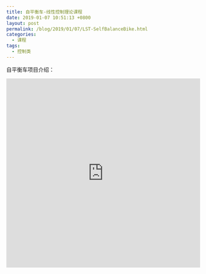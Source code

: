 ```yaml
---
title: 自平衡车-线性控制理论课程
date: 2019-01-07 10:51:13 +0800
layout: post
permalink: /blog/2019/01/07/LST-SelfBalanceBike.html
categories:
  - 课程
tags:
  - 控制类
---
```


自平衡车项目介绍：

<iframe height=498 width=510 src="https://www.youtube.com/watch?v=FYYy9yJYrKs&t=1s" frameborder=0 allowfullscreen></iframe>